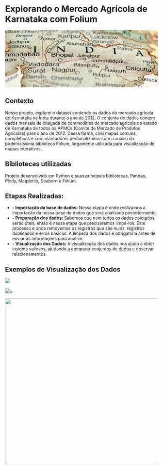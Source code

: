 # Explorando o Mercado Agrícola de Karnataka com Folium

<p align="center"><img src="./india_banner.png" ></p>

## Contexto
Nesse projeto, explorei o dataset contendo os dados do mercado agrícola de Karnataka na Índia durante o ano de 2012. O conjunto de dados contém dados mensais de chegada de commodities do mercado agrícola do estado de Karnataka de todos os APMCs (Comitê de Mercado de Produtos Agrícolas) para o ano de 2012. Dessa forma, criei mapas comuns,  coropléticos e com marcadores personalizados com o auxílio da poderosíssima biblioteca Folium, largamente utilizada para visualização de mapas interativos.

## Bibliotecas utilizadas
Projeto desenvolvido em Python e suas principais bibliotecas, Pandas, Plotly, Matplotlib, Seaborn e Folium.

## Etapas Realizadas:

* **- Importação da base de dados:**  Nessa etapa é onde realizamos a importação da nossa base de dados que será analisada posteriormente.
* **- Preparação dos dados:** Sabemos que nem todos os dados coletados serão úteis, então é nessa etapa que precisaremos limpá-los. Este processo é onde removemos os registros que são nulos, registros duplicados e erros básicos. A limpeza dos dados é obrigatória antes de enviar as informações para análise.
* **- Visualização dos Dados:** A visualização dos dados nos ajuda a obter insights valiosos, ajudando a comparar conjuntos de dados e observar relacionamentos. 

## Exemplos de Visualização dos Dados

<p align="left"><img src="./image_02.png" ></p>

<p align="left"><img src="./image_05.PNG"  width="789">></p>

<p align="left"><img src="./image_04.png"  width="789" height="550" ></p>
